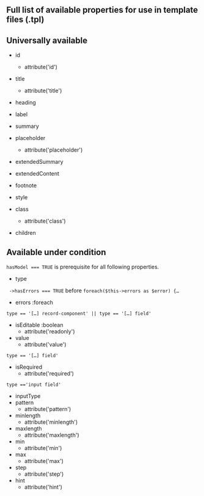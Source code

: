 Full list of available properties for use in template files (.tpl)
------------------------------------------------------------------
## Universally available
 - id
   - attribute('id')
 - title
   - attribute('title')
 - heading
 - label
 - summary
 - placeholder
   - attribute('placeholder')
 - extendedSummary
 - extendedContent
 - footnote
 - style
 - class
   - attribute('class')

 - children

## Available under condition
`hasModel === TRUE` is prerequisite for all following properties. 
 - type

` ->hasErrors === TRUE` before `foreach($this->errors as $error) {…`
 - errors :foreach

`type == '[…] record-component' || type == '[…] field'`
 - isEditable :boolean
   - attribute('readonly')
 - value
   - attribute('value')

`type == '[…] field'`
 - isRequired
   - attribute('required')

`type =='input field'`
 - inputType
 - pattern
   - attribute('pattern')
 - minlength
   - attribute('minlength')
 - maxlength
   - attribute('maxlength')
 - min
   - attribute('min')
 - max
   - attribute('max')
 - step
   - attribute('step')
 - hint
   - attribute('hint')

